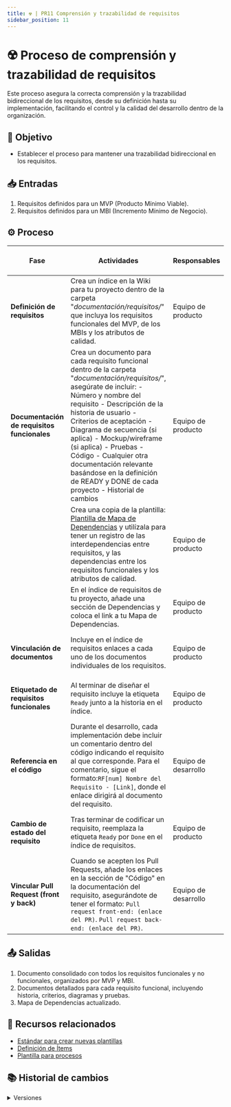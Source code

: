 ```yaml
---
title: ☢️ | PR11 Comprensión y trazabilidad de requisitos
sidebar_position: 11
---
```


# ☢️  Proceso de comprensión y trazabilidad de requisitos

Este proceso asegura la correcta comprensión y la trazabilidad bidireccional de los requisitos, desde su definición hasta su implementación, facilitando el control y la calidad del desarrollo dentro de la organización.

## 🎯 Objetivo

- Establecer el proceso para mantener una trazabilidad bidireccional en los requisitos.

## 📥 Entradas

1. Requisitos definidos para un MVP (Producto Mínimo Viable).  
2. Requisitos definidos para un MBI (Incremento Mínimo de Negocio).

## ⚙️ Proceso

| **Fase**                                    | **Actividades**                                                                                                                                                                                                                                                                                                                                                                                  | **Responsables**     | **Meta y práctica específica del CMMI**                                    |
| ------------------------------------------- | ------------------------------------------------------------------------------------------------------------------------------------------------------------------------------------------------------------------------------------------------------------------------------------------------------------------------------------------------------------------------------------------------ | -------------------- | -------------------------------------------------------------------------- |
| **Definición de requisitos**                | Crea un índice en la Wiki para tu proyecto dentro de la carpeta "_documentación/requisitos/_" que incluya los requisitos funcionales del MVP, de los MBIs y los atributos de calidad.                                                                                                                                  | Equipo de producto   | **REQM SP1.4** (Mantener la trazabilidad bidireccional de los requisitos). |
| **Documentación de requisitos funcionales** | Crea un documento para cada requisito funcional dentro de la carpeta "_documentación/requisitos/_", asegúrate de incluir:  - Número y nombre del requisito  - Descripción de la historia de usuario  - Criterios de aceptación  - Diagrama de secuencia (si aplica)  - Mockup/wireframe (si aplica)  - Pruebas  - Código  - Cualquier otra documentación relevante basándose en la definición de READY y DONE de cada proyecto  - Historial de cambios | Equipo de producto   | **REQM SP1.4** (Mantener la trazabilidad bidireccional de los requisitos). |
|  | Crea una copia de la plantilla: [Plantilla de Mapa de Dependencias](https://docs.google.com/spreadsheets/d/1hz5GIibzKkaJ8YaTeMbx-nxblXaC9XCyG-1BDpHJ4Sg/edit) y utilízala para tener un registro de las interdependencias entre requisitos, y las dependencias entre los requisitos funcionales y los atributos de calidad. | Equipo de producto | **RD SP2.2** (Asignar los requisitos a los componentes del producto). |
|  | En el índice de requisitos de tu proyecto, añade una sección de Dependencias y coloca el link a tu Mapa de Dependencias. | Equipo de producto | **RD SP2.2** (Asignar los requisitos a los componentes del producto).  |
| **Vinculación de documentos**               | Incluye en el índice de requisitos enlaces a cada uno de los documentos individuales de los requisitos.                                                                                                                                                                                                                                                       | Equipo de producto   | **REQM SP1.4** (Mantener la trazabilidad bidireccional de los requisitos). |
| **Etiquetado de requisitos funcionales** | Al terminar de diseñar el requisito incluye la etiqueta `Ready` junto a la historia en el índice.                                                                                                                                                                                                                                                                                                                | Equipo de producto   | **REQM SP1.4** (Mantener la trazabilidad bidireccional de los requisitos). |
| **Referencia en el código**                 | Durante el desarrollo, cada implementación debe incluir un comentario dentro del código indicando el requisito al que corresponde. Para el comentario, sigue el formato:`RF[num] Nombre del Requisito - [Link]`, donde el enlace dirigirá al documento del requisito.                                                                                     | Equipo de desarrollo | **REQM SP1.4** (Mantener la trazabilidad bidireccional de los requisitos). |
| **Cambio de estado del requisito** | Tras terminar de codificar un requisito, reemplaza la etiqueta `Ready` por `Done` en el índice de requisitos.                                                                                                                                                                                                                                                                                                | Equipo de producto   | **REQM SP1.4** (Mantener la trazabilidad bidireccional de los requisitos). |
| **Vincular Pull Request (front y back)**    | Cuando se acepten los Pull Requests, añade los enlaces en la sección de "Código" en la documentación del requisito, asegurándote de tener el formato: `Pull request front-end: (enlace del PR)`. `Pull request back-end: (enlace del PR)`.                                                                                                                         | Equipo de desarrollo | **REQM SP1.4** (Mantener la trazabilidad bidireccional de los requisitos). |

## 📤 Salidas

1. Documento consolidado con todos los requisitos funcionales y no funcionales, organizados por MVP y MBI.  
2. Documentos detallados para cada requisito funcional, incluyendo historia, criterios, diagramas y pruebas.
3. Mapa de Dependencias actualizado.  

## 📎 Recursos relacionados

- [Estándar para crear nuevas plantillas](/docs/next/standards/estandar-plantillas)  
- [Definición de Ítems](/docs/next/procesos/PR2-definicion-items)  
- [Plantilla para procesos](/docs/next/plantillas/plantilla-procesos)  

## 📚 Historial de cambios

<details>
  <summary>Versiones</summary>
  | **Versión** | **Descripción**                                                        | **Fecha**  | **Colaborador**                      |
  | ------------------- | -------------------------------------------------------------------- | ---------- | ---------------------------------- |
  | **1.0.0**           | Creación inicial del proceso.                                         | 09/03/2025 | Angélica Ríos Cuentas               |
  | **2.0.0**           | Refactorización para especificar ubicación de documentos y simplificar. | 18/04/2025 | Diego Fuentes                      |
  | **2.1.0**           | Agregado de trazabilidad en código y vinculación de Pull Requests.    | 13/05/2025 | Rodrigo A. Benítez, Valeria Zúñiga, Paola Garrido |
  | **2.2.0**           | Agregado sobre el Mapa de Dependencias y relación con SP 2.2 de RD.    | 25/05/2025 | Rommel Toledo C. |
  | **2.3.0**           | Reescritura para tener un lenguaje más adecuado.    | 25/05/2025 | Rommel Toledo C. |
</details>
